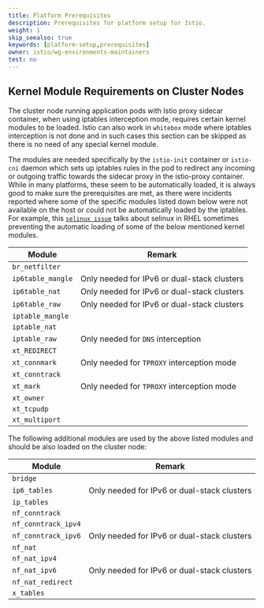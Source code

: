 ```yaml
---
title: Platform Prerequisites
description: Prerequisites for platform setup for Istio.
weight: 1
skip_seealso: true
keywords: [platform-setup,prerequisites]
owner: istio/wg-environments-maintainers
test: no
---
```



## Kernel Module Requirements on Cluster Nodes

The cluster node running application pods with Istio proxy sidecar container, when using iptables interception mode,
requires certain kernel modules to be loaded. Istio can also work in `whitebox` mode where iptables interception is not done
and in such cases this section can be skipped as there is no need of any special kernel module.

The modules are needed specifically by the `istio-init` container or `istio-cni` daemon which sets up iptables rules in the pod to
redirect any incoming or outgoing traffic towards the sidecar proxy in the istio-proxy container. While in many platforms, these seem
to be automatically loaded, it is always good to make sure the prerequisites are met, as there were incidents reported where some of
the specific modules listed down below were not available on the host or could not be automatically loaded by the iptables. For example,
this [`selinux issue`](https://www.suse.com/support/kb/doc/?id=000020241) talks about selinux in RHEL sometimes preventing
the automatic loading of some of the below mentioned kernel modules.

| Module | Remark |
| --- | --- |
| `br_netfilter` |  |
| `ip6table_mangle` | Only needed for IPv6 or dual-stack clusters |
| `ip6table_nat` | Only needed for IPv6 or dual-stack clusters |
| `ip6table_raw` | Only needed for IPv6 or dual-stack clusters |
| `iptable_mangle` |  |
| `iptable_nat` |  |
| `iptable_raw` | Only needed for `DNS` interception |
| `xt_REDIRECT` |  |
| `xt_connmark` | Only needed for `TPROXY` interception mode |
| `xt_conntrack` |  |
| `xt_mark` | Only needed for `TPROXY` interception mode |
| `xt_owner` |  |
| `xt_tcpudp` |  |
| `xt_multiport`|  |

The following additional modules are used by the above listed modules and should be also loaded on the cluster node:

| Module | Remark |
| --- | --- |
| `bridge` |  |
| `ip6_tables` | Only needed for IPv6 or dual-stack clusters |
| `ip_tables` |  |
| `nf_conntrack` |  |
| `nf_conntrack_ipv4` |  |
| `nf_conntrack_ipv6` | Only needed for IPv6 or dual-stack clusters |
| `nf_nat` |  |
| `nf_nat_ipv4` |  |
| `nf_nat_ipv6` | Only needed for IPv6 or dual-stack clusters |
| `nf_nat_redirect` |  |
| `x_tables` |  |

